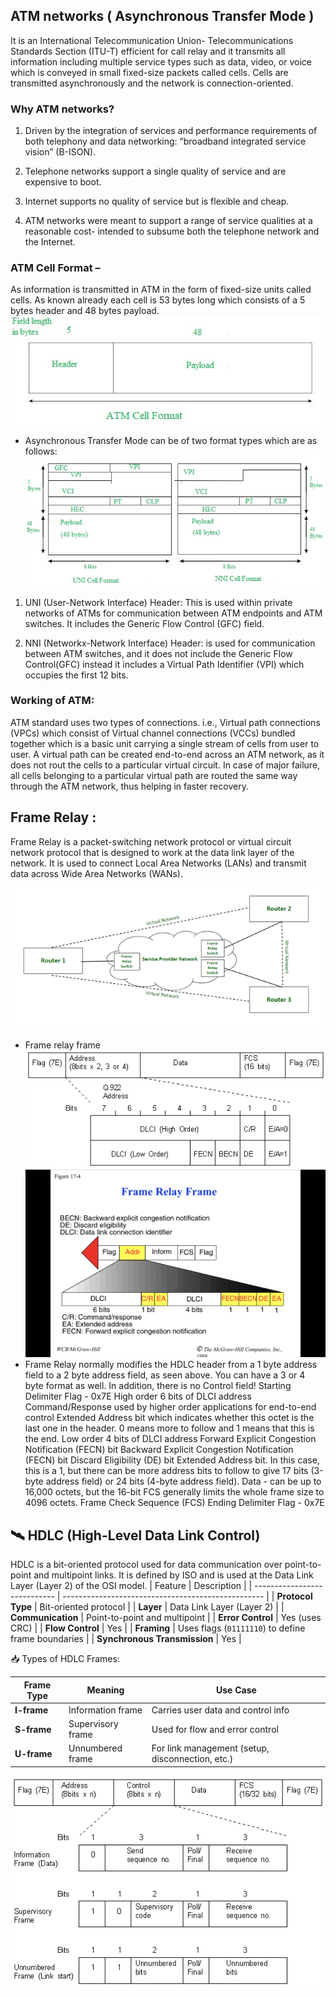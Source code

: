 ## ATM networks ( Asynchronous Transfer Mode )
It is an International Telecommunication Union- Telecommunications Standards Section (ITU-T) efficient for call relay and it transmits all information including multiple service types such as data, video, or voice which is conveyed in small fixed-size packets called cells. Cells are transmitted asynchronously and the network is connection-oriented. 


### Why ATM networks? 
1. Driven by the integration of services and performance requirements of both telephony and data networking: “broadband integrated service vision” (B-ISON). 
 
2. Telephone networks support a single quality of service and are expensive to boot. 
 
3. Internet supports no quality of service but is flexible and cheap. 
 
4. ATM networks were meant to support a range of service qualities at a reasonable cost- intended to subsume both the telephone network and the Internet. 

### ATM Cell Format – 
As information is transmitted in ATM in the form of fixed-size units called cells. As known already each cell is 53 bytes long which consists of a 5 bytes header and 48 bytes payload. 
![alt text](image.png)
 
- Asynchronous Transfer Mode can be of two format types which are as follows: 
![alt text](image-1.png)

1. UNI (User-Network Interface) Header: This is used within private networks of ATMs for communication between ATM endpoints and ATM switches. It includes the Generic Flow Control (GFC) field. 

1. NNI (Networkx-Network Interface) Header: is used for communication between ATM switches, and it does not include the Generic Flow Control(GFC) instead it includes a Virtual Path Identifier (VPI) which occupies the first 12 bits. 

### Working of ATM: 
ATM standard uses two types of connections. i.e., Virtual path connections (VPCs) which consist of Virtual channel connections (VCCs) bundled together which is a basic unit carrying a single stream of cells from user to user. A virtual path can be created end-to-end across an ATM network, as it does not rout the cells to a particular virtual circuit. In case of major failure, all cells belonging to a particular virtual path are routed the same way through the ATM network, thus helping in faster recovery. 

## Frame Relay :
Frame Relay is a packet-switching network protocol or virtual circuit network protocol that is designed to work at the data link layer of the network. It is used to connect Local Area Networks (LANs) and transmit data across Wide Area Networks (WANs).

![alt text](image-2.png)

- Frame relay frame 
 ![alt text](image-4.png)
 ![alt text](image-3.png)
- Frame Relay normally modifies the HDLC header from a 1 byte address field to a 2 byte address field, as seen above. You can have a 3 or 4 byte format as well. In addition, there is no Control field!
Starting Delimiter Flag - 0x7E
High order 6 bits of DLCI address
Command/Response used by higher order applications for end-to-end control
Extended Address bit which indicates whether this octet is the last one in the header. 0 means more to follow and 1 means that this is the end.
Low order 4 bits of DLCI address
Forward Explicit Congestion Notification (FECN) bit
Backward Explicit Congestion Notification (FECN) bit
Discard Eligibility (DE) bit
Extended Address bit. In this case, this is a 1, but there can be more address bits to follow to give 17 bits (3-byte address field) or 24 bits (4-byte address field).
Data - can be up to 16,000 octets, but the 16-bit FCS generally limits the whole frame size to 4096 octets.
Frame Check Sequence (FCS)
Ending Delimiter Flag - 0x7E

## 🛰️ HDLC (High-Level Data Link Control)
HDLC is a bit-oriented protocol used for data communication over point-to-point and multipoint links. It is defined by ISO and is used at the Data Link Layer (Layer 2) of the OSI model.
| Feature                      | Description                                        |
| ---------------------------- | -------------------------------------------------- |
| **Protocol Type**            | Bit-oriented protocol                              |
| **Layer**                    | Data Link Layer (Layer 2)                          |
| **Communication**            | Point-to-point and multipoint                      |
| **Error Control**            | Yes (uses CRC)                                     |
| **Flow Control**             | Yes                                                |
| **Framing**                  | Uses flags (`01111110`) to define frame boundaries |
| **Synchronous Transmission** | Yes                                                |

📥 Types of HDLC Frames:

| Frame Type  | Meaning           | Use Case                                         |
| ----------- | ----------------- | ------------------------------------------------ |
| **I-frame** | Information frame | Carries user data and control info               |
| **S-frame** | Supervisory frame | Used for flow and error control                  |
| **U-frame** | Unnumbered frame  | For link management (setup, disconnection, etc.) |


![alt text](image-5.png)